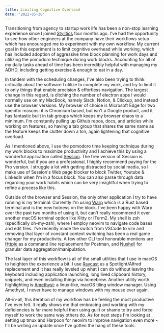 ```yaml
---
title: Limiting Cognitive Overload
date: "2022-05-30"
---
```


Transitioning from agency to startup work life has been a non-stop learning experience since I joined [Stylitics](http://stylitics.com) four months ago. I've had the opportunity to see how other engineers at the company have their workflows setup which has encouraged me to experiment with my own workflow. My current goal in this experiment is to limit cognitive overhead while working, which has included adoption of aggressive time block planning for work days and utilizing the pomodoro technique during work blocks. Accounting for all of my daily tasks ahead of time has been incredibly helpful with managing my ADHD, including getting exercise & enough to eat in a day.

In tandem with the scheduling changes, I've also been trying to think critically about the software I utilize to complete my work, and try to limit it to only things that enable precision & effortless navigation. The largest change in this regard, is ditching the number of electron apps I would normally use on my MacBook, namely Slack, Notion, & Clickup, and instead use the browser versions. My browser of choice is Microsoft Edge for two specific reasons: it is Chromium based, but isn't a Google product, and it has fantastic built in tab groups which keeps my browser chaos to a minimum. I'm constantly pulling up Github repos, docs, and articles while working on features, so having a tab group that shares the same name as the feature keeps the clutter down a ton, again lightening that cognitive overload.  

As I mentioned above, I use the pomodoro time keeping technique during my work blocks to maximize productivity and I achieve this by using a wonderful application called [Session](https://www.stayinsession.com/). The free version of Session is wonderful, but if you are a professional, I highly recommend paying for the Pro version. I struggle a lot with getting distracted by social media, so I make use of Session's Web page blocker to block Twitter, Youtube & LinkedIn when I'm in a focus block. You can also parse through data regarding your work habits which can be very insightful when trying to refine a process like this.

Outside of the browser and Session, the only other application I try to have running is my terminal. Currently I'm using [Warp](https://www.warp.dev/) which is a Rust based terminal and is the new hotness on the block. I've been happy with Warp over the past two months of using it, but can't really recommend it over another macOS terminal option like Kitty or iTerm2. My shell is zsh (specifically oh-my-zsh), where I employ neovim to navigate code bases and edit files. I've recently made the switch from VSCode to vim and removing that layer of constant context switching has been a real game changer for my productivity.  A few other CLI tool honorable mentions are [Httpie](https://httpie.io/) as a command line replacement for Postman, and [Nushell](https://www.nushell.sh/) for granular data aggregation/manipulation.

The last layer of this workflow is all of the small utilities that I use in macOS to heighten the experience a bit. I use [Raycast](https://www.raycast.com/) as a Spotlight/Alfred replacement and it has really leveled up what I can do without leaving the keyboard including application launching, long lived clipboard history, snippets, and even installing things via homebrew. Another utility worth highlighting is [Amethyst](https://ianyh.com/amethyst/): a linux-like, macOS tiling window manager. Using Amethyst, I never have to manage windows with my mouse ever again.


All-in-all, this iteration of my workflow has be feeling the most productive I've ever felt. It really shows me that embracing and working with my deficiencies is far more helpful then using guilt or shame to try and force myself to work the same way others do. As for next steps I'm looking at setting up tmux and Harpoon for neovim to improve navigation even more - I'll be writing an update once I've gotten the hang of these tools. 

